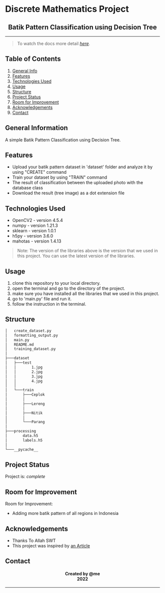 # Discrete Mathematics Project
<h2 align="center">
    Batik Pattern Classification using Decision Tree<br/>
</h2>
<hr>

> To watch the docs more detail [_here_](https://www.youtube.com/watch?v=xm5gqvvVv0k&ab_channel=MohammadRifqiFarhansyah). 

## Table of Contents
1. [General Info](#general-information)
2. [Features](#features)
3. [Technologies Used](#technologies-used)
4. [Usage](#usage)
5. [Structure](#structure)
6. [Project Status](#project-status)
7. [Room for Improvement](#room-for-improvement)
8. [Acknowledgements](#acknowledgements)
9. [Contact](#contact)

<a name="general-information"></a>

## General Information
A simple Batik Pattern Classification using Decision Tree.

<a name="features"></a>

## Features
- Upload your batik pattern dataset in 'dataset' folder and analyze it by using "CREATE" command
- Train your dataset by using "TRAIN" command
- The result of classification between the uploaded photo with the database class
- Download the result (tree image) as a dot extension file

<a name="technologies-used"></a>

## Technologies Used
- OpenCV2 - version 4.5.4
- numpy - version 1.21.3
- sklearn - version 1.0.1
- h5py - version 3.6.0
- mahotas - version 1.4.13

> Note: The version of the libraries above is the version that we used in this project. You can use the latest version of the libraries.

<a name="usage"></a>

## Usage
1. clone this repository to your local directory.
2. open the terminal and go to the directory of the project.
3. make sure you have installed all the libraries that we used in this project.
4. go to 'main.py' file and run it.
5. follow the instruction in the terminal.

<a name="structure"></a>

## Structure
```bash
│   create_dataset.py
│   formatting_output.py
│   main.py
│   README.md
│   training_dataset.py
│
├───dataset
│   ├───test
│   │       1.jpg
│   │       2.jpg
│   │       3.jpg
│   │       4.jpg
│   │
│   └───train
│       ├───Ceplok
│       │
│       ├───Lereng
│       │
│       ├───Nitik
│       │
│       └───Parang
│
├───processing
│       data.h5
│       labels.h5
│
└───__pycache__
```

<a name="project-status">

## Project Status
Project is: _complete_

<a name="room-for-improvement">

## Room for Improvement
Room for Improvement:
- Adding more batik pattern of all regions in Indonesia

<a name="acknowledgements">

## Acknowledgements
- Thanks To Allah SWT
- This project was inspired by [an Article](https://www.sciencedirect.com/science/article/pii/S0950705120302598?casa_token=k3TFgg11BaoAAAAA:vVGyP-a0nQtplVtBDLvHkeyenUfKOGizEVeB7tVsLahVY6foZXoqGvMcBdfIB4BCWTGcmykZJn4)

<a name="contact"></a>

## Contact
<h4 align="center">
  Created by @me<br/>
  2022
</h4>
<hr>
